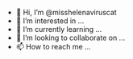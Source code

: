 - 👋 Hi, I’m @misshelenaviruscat
- 👀 I’m interested in ...
- 🌱 I’m currently learning ...
- 💞️ I’m looking to collaborate on ...
- 📫 How to reach me ...

<!---
misshelenaviruscat/misshelenaviruscat is a ✨ special ✨ repository because its `README.md` (this file) appears on your GitHub profile.
You can click the Preview link to take a look at your changes.
--->
